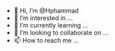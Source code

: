 - 👋 Hi, I’m @Hphammad
- 👀 I’m interested in ...
- 🌱 I’m currently learning ...
- 💞️ I’m looking to collaborate on ...
- 📫 How to reach me ...

<!---
Hphammad/Hphammad is a ✨ special ✨ repository because its `README.md` (this file) appears on your GitHub profile.
You can click the Preview link to take a look at your changes.
--->

